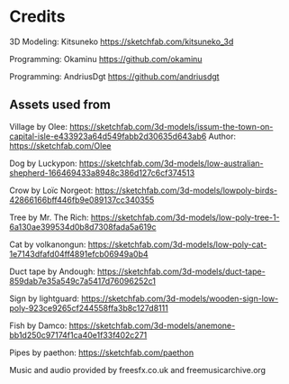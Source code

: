 # Credits

3D Modeling:
Kitsuneko
https://sketchfab.com/kitsuneko_3d

Programming:
Okaminu
https://github.com/okaminu

Programming:
AndriusDgt
https://github.com/andriusdgt

## Assets used from
Village by Olee: https://sketchfab.com/3d-models/issum-the-town-on-capital-isle-e433923a64d549fabb2d30635d643ab6
Author: https://sketchfab.com/Olee

Dog by Luckypon:
https://sketchfab.com/3d-models/low-australian-shepherd-166469433a8948c386d127c6cf374513

Crow by Loïc Norgeot:
https://sketchfab.com/3d-models/lowpoly-birds-42866166bff446fb9e089137cc340355

Tree by Mr. The Rich:
https://sketchfab.com/3d-models/low-poly-tree-1-6a130ae399534d0b8d7308fada5a619c

Cat by volkanongun:
https://sketchfab.com/3d-models/low-poly-cat-1e7143dfafd04ff4891efcb06949a0b4

Duct tape by Andough:
https://sketchfab.com/3d-models/duct-tape-859dab7e35a549c7a5417d76096252c1

Sign by lightguard:
https://sketchfab.com/3d-models/wooden-sign-low-poly-923ce9265cf244558ffa3b8c127d8111

Fish by Damco:
https://sketchfab.com/3d-models/anemone-bb1d250c97174f1ca40e1f33f402c271

Pipes by paethon:
https://sketchfab.com/paethon

Music and audio provided by freesfx.co.uk and freemusicarchive.org
